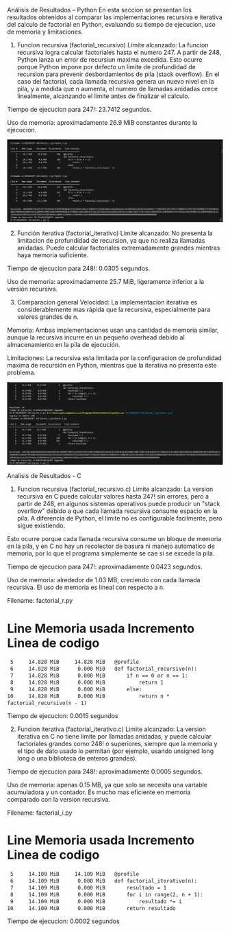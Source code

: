 Análisis de Resultados – Python
En esta seccion se presentan los resultados obtenidos al comparar las implementaciones recursiva e iterativa del calculo de factorial en Python, evaluando su tiempo de ejecucion, uso de memoria y limitaciones.

1. Funcion recursiva (factorial_recursivo)
Límite alcanzado: La funcion recursiva logra calcular factoriales hasta el numero 247. A partir de 248, Python lanza un error de recursiun maxima excedida.
Esto ocurre porque Python impone por defecto un limite de profundidad de recursion para prevenir desbordamientos de pila (stack overflow).
En el caso del factorial, cada llamada recursiva genera un nuevo nivel en la pila, y a medida que n aumenta, el numero de llamadas anidadas crece linealmente, alcanzando el límite antes de finalizar el calculo.

Tiempo de ejecucion para 247!: 23.7412 segundos.

Uso de memoria: aproximadamente 26.9 MiB constantes durante la ejecucion.

![Comparacion de tiempo](resultados/recursivo.png)


2. Función iterativa (factorial_iterativo)
Límite alcanzado: No presenta la limitacion de profundidad de recursion, ya que no realiza llamadas anidadas. Puede calcular factoriales extremadamente grandes mientras haya memoria suficiente.

Tiempo de ejecucion para 248!: 0.0305 segundos.

Uso de memoria: aproximadamente 25.7 MiB, ligeramente inferior a la versión recursiva.

3. Comparacion general
Velocidad: La implementacion iterativa es considerablemente mas rápida que la recursiva, especialmente para valores grandes de n.

Memoria: Ambas implementaciones usan una cantidad de memoria similar, aunque la recursiva incurre en un pequeño overhead debido al almacenamiento en la pila de ejecución.

Limitaciones: La recursiva esta limitada por la configuracion de profundidad maxima de recursión en Python, mientras que la iterativa no presenta este problema.

![Comparacion de tiempo](resultados/iterativo.png)

Analisis de Resultados - C 

1. Funcion recursiva (factorial_recursivo.c)
Limite alcanzado: La version recursiva en C puede calcular valores hasta 247! sin errores, pero a partir de 248, en algunos sistemas operativos puede producir un "stack overflow" debido a que cada llamada recursiva consume espacio en la pila. A diferencia de Python, el límite no es configurable facilmente, pero sigue existiendo.

Esto ocurre porque cada llamada recursiva consume un bloque de memoria en la pila, y en C no hay un recolector de basura ni manejo automatico de memoria, por lo que el programa simplemente se cae si se excede la pila.

Tiempo de ejecucion para 247!: aproximadamente 0.0423 segundos.

Uso de memoria: alrededor de 1.03 MB, creciendo con cada llamada recursiva. El uso de memoria es lineal con respecto a n.

Filename: factorial_r.py

Line     Memoria usada   Incremento   Linea de codigo
========================================================
     5     14.828 MiB     14.828 MiB   @profile
     6     14.828 MiB      0.000 MiB   def factorial_recursivo(n):
     7     14.828 MiB      0.000 MiB       if n == 0 or n == 1:
     8     14.828 MiB      0.000 MiB           return 1
     9     14.828 MiB      0.000 MiB       else:
    10     14.828 MiB      0.000 MiB           return n * factorial_recursivo(n - 1)

Tiempo de ejecucion: 0.0015 segundos



2. Funcion iterativa (factorial_iterativo.c)
Limite alcanzado: La version iterativa en C no tiene limite por llamadas anidadas, y puede calcular factoriales grandes como 248! o superiores, siempre que la memoria y el tipo de dato usado lo permitan (por ejemplo, usando unsigned long long o una biblioteca de enteros grandes).

Tiempo de ejecucion para 248!: aproximadamente 0.0005 segundos.

Uso de memoria: apenas 0.15 MB, ya que solo se necesita una variable acumuladora y un contador. Es mucho mas eficiente en memoria comparado con la version recursiva.

Filename: factorial_i.py

Line     Memoria usada   Incremento   Linea de codigo
========================================================
     5     14.109 MiB     14.109 MiB   @profile
     6     14.109 MiB      0.000 MiB   def factorial_iterativo(n):
     7     14.109 MiB      0.000 MiB       resultado = 1
     8     14.109 MiB      0.000 MiB       for i in range(2, n + 1):
     9     14.109 MiB      0.000 MiB           resultado *= i
    10     14.109 MiB      0.000 MiB       return resultado

Tiempo de ejecucion: 0.0002 segundos

